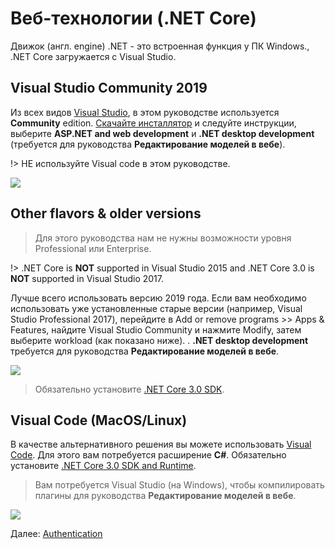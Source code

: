 # Веб-технологии (.NET Core)

Движок (англ. engine) .NET - это встроенная функция у ПК Windows., .NET Core загружается с Visual Studio.

## Visual Studio Community 2019

Из всех видов [Visual Studio](https://visualstudio.microsoft.com/vs/), в этом руководстве используется **Community** edition. [Скачайте инсталлятор](https://visualstudio.microsoft.com/vs/) и следуйте инструкции, выберите **ASP.NET and web development** и **.NET desktop development** (требуется для руководства **Редактирование моделей в вебе**).

!> НЕ используйте Visual code в этом руководстве.

![](_media/net/workloads_2019.png)


## Other flavors & older versions

> Для этого руководства нам не нужны возможности уровня Professional или Enterprise.

!> .NET Core is **NOT** supported in Visual Studio 2015 and .NET Core 3.0 is **NOT** supported in Visual Studio 2017.

Лучше всего использовать версию 2019 года. Если вам необходимо использовать уже установленные старые версии (например, Visual Studio Professional 2017), перейдите в Add or remove programs >> Apps & Features, найдите Visual Studio Community и нажмите Modify, затем выберите workload (как показано ниже). . **.NET desktop development** требуется для руководства **Редактирование моделей в вебе**.

![](_media/net/workloads_2017.png)

> Обязательно установите [.NET Core 3.0 SDK](https://dotnet.microsoft.com/download).

## Visual Code (MacOS/Linux)

В качестве альтернативного решения вы можете использовать [Visual Code](https://code.visualstudio.com/). Для этого вам потребуется расширение **C#**. Обязательно установите [.NET Core 3.0 SDK and Runtime](https://dotnet.microsoft.com/download). 

> Вам потребуется Visual Studio (на Windows), чтобы компилировать плагины для руководства **Редактирование моделей в вебе**. 

![](_media/net/csharp_extension.png)

Далее: [Authentication](oauth/)
